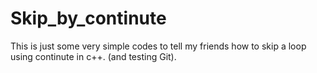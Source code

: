 # Skip_by_continute
This is just some very simple codes to tell my friends how to skip a loop using continute in c++.
(and testing Git).

